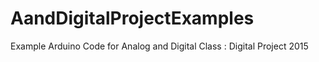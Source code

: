 # AandDigitalProjectExamples
Example Arduino Code for Analog and Digital Class : Digital Project
2015
